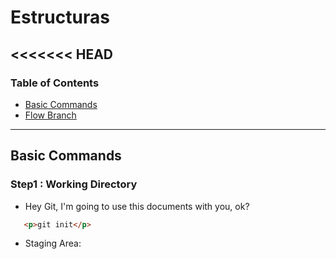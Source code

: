 # Estructuras
<<<<<<< HEAD
---
### Table of Contents
- [Basic Commands](#basic-commands)
- [Flow Branch]("#flow-branch)
---
##  Basic Commands
### Step1 : Working Directory
- Hey Git, I'm going to use this documents with you, ok?
 ```html
    <p>git init</p>
```
- Staging Area:

